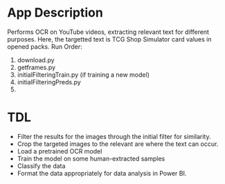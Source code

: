 # App Description
Performs OCR on YouTube videos, extracting relevant text for different purposes. Here, the targetted text is TCG Shop Simulator card values in opened packs. 
Run Order:
1. download.py
2. getframes.py
3. initialFilteringTrain.py (if training a new model)
4. initialFilteringPreds.py
5. 
# TDL 
* Filter the results for the images through the initial filter for similarity.
* Crop the targeted images to the relevant are where the text can occur.
* Load a pretrained OCR model
* Train the model on some human-extracted samples
* Classify the data
* Format the data appropriately for data analysis in Power BI.
